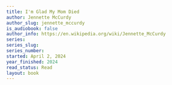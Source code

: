 ```yaml
---
title: I'm Glad My Mom Died
author: Jennette McCurdy
author_slug: jennette_mccurdy
is_audiobook: false
author_info: https://en.wikipedia.org/wiki/Jennette_McCurdy
series: 
series_slug: 
series_number: 
started: April 2, 2024
year_finished: 2024
read_status: Read
layout: book
---
```

